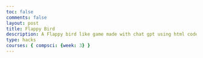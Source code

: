 ```yaml
---
toc: false
comments: false
layout: post
title: Flappy Bird
description: A Flappy bird like game made with chat gpt using html code
type: hacks
courses: { compsci: {week: 3} }
---
```




<html lang="en">
<head>
    <meta charset="UTF-8">
    <meta name="viewport" content="width=device-width, initial-scale=1.0">
    <title>Flappy Bird</title>
    <style>
        body {
            margin: 0;
            overflow: hidden;
        }
        canvas {
            background-color: #70c5ce;
            display: block;
            margin: 0 auto;
        }
    </style>
</head>
<body>
    <canvas id="gameCanvas"></canvas>
    <script>
        const canvas = document.getElementById('gameCanvas');
        const ctx = canvas.getContext('2d');

        canvas.width = 800;
        canvas.height = 600;

        let bird = {
            x: 100,
            y: canvas.height / 2,
            width: 50,
            height: 50,
            velocityY: 0,
            gravity: 0.5,
            jumpStrength: 10
        };

        let obstacles = [];
        let score = 0;

        function drawBird() {
            ctx.fillStyle = 'yellow';
            ctx.fillRect(bird.x, bird.y, bird.width, bird.height);
        }

        function drawObstacles() {
            ctx.fillStyle = 'green';
            obstacles.forEach(obstacle => {
                ctx.fillRect(obstacle.x, obstacle.y, obstacle.width, obstacle.height);
            });
        }

        function updateBird() {
            bird.velocityY += bird.gravity;
            bird.y += bird.velocityY;
        }

        function updateObstacles() {
            obstacles.forEach(obstacle => {
                obstacle.x -= 5;

                // Check if bird collides with obstacle
                if (
                    bird.x < obstacle.x + obstacle.width &&
                    bird.x + bird.width > obstacle.x &&
                    bird.y < obstacle.y + obstacle.height &&
                    bird.y + bird.height > obstacle.y
                ) {
                    gameOver();
                }

                // If obstacle moves off screen, remove it and increase score
                if (obstacle.x + obstacle.width < 0) {
                    obstacles.splice(obstacles.indexOf(obstacle), 1);
                    score++;
                }
            });
        }

        function gameLoop() {
            ctx.clearRect(0, 0, canvas.width, canvas.height);

            drawBird();
            drawObstacles();
            updateBird();
            updateObstacles();

            requestAnimationFrame(gameLoop);
        }

        function jump() {
            bird.velocityY = -bird.jumpStrength;
        }

        function spawnObstacle() {
            let height = Math.random() * (canvas.height - 200) + 50;
            obstacles.push({
                x: canvas.width,
                y: 0,
                width: 50,
                height: height
            });
            obstacles.push({
                x: canvas.width,
                y: height + 150,
                width: 50,
                height: canvas.height - height - 150
            });
        }

        function gameOver() {
            alert('Game Over!\nScore: ' + score);
            bird.y = canvas.height / 2;
            bird.velocityY = 0;
            obstacles = [];
            score = 0;
        }

        document.addEventListener('keydown', jump);

        setInterval(spawnObstacle, 2000);

        gameLoop();
    </script>
</body>
</html>
